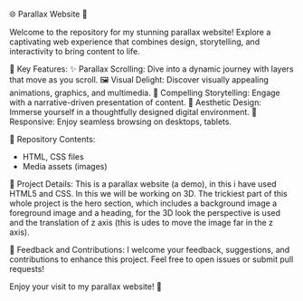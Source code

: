 🌐 Parallax Website 🚀

Welcome to the repository for my stunning parallax website! Explore a captivating web experience that combines design, storytelling, and interactivity to bring content to life.

📌 Key Features:
✨ Parallax Scrolling: Dive into a dynamic journey with layers that move as you scroll.
🖼️ Visual Delight: Discover visually appealing animations, graphics, and multimedia.
📖 Compelling Storytelling: Engage with a narrative-driven presentation of content.
🌈 Aesthetic Design: Immerse yourself in a thoughtfully designed digital environment.
📱 Responsive: Enjoy seamless browsing on desktops, tablets.

📁 Repository Contents:
- HTML, CSS files
- Media assets (images)

📄 Project Details:
This is a parallax website (a demo), in this i have used HTML5 and CSS. In this we will be working on 3D. The trickiest part of this whole project is the hero section, which includes a background image a foreground image and a heading, for the 3D look the perspective is used and the translation of z axis (this is udes to move the image far in the z axis). 


🙏 Feedback and Contributions:
I welcome your feedback, suggestions, and contributions to enhance this project. Feel free to open issues or submit pull requests!

Enjoy your visit to my parallax website! 🌟


